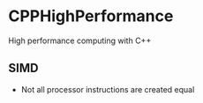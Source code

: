 # CPPHighPerformance
High performance computing with C++



## SIMD
- Not all processor instructions are created equal
